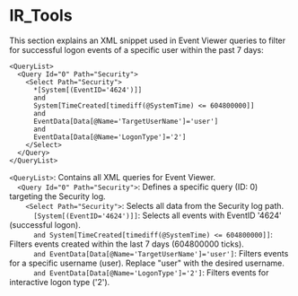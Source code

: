 
# IR_Tools

This section explains an XML snippet used in Event Viewer queries to filter for successful logon events of a specific user within the past 7 days:

```
<QueryList>
  <Query Id="0" Path="Security">
    <Select Path="Security">
      *[System[(EventID='4624')]]
      and
      System[TimeCreated[timediff(@SystemTime) <= 604800000]]
      and
      EventData[Data[@Name='TargetUserName']='user']
      and
      EventData[Data[@Name='LogonType']='2']
    </Select>
  </Query>
</QueryList>

```

```<QueryList>```:  Contains all XML queries for Event Viewer. <br/>
```  <Query Id="0" Path="Security">```: Defines a specific query (ID: 0) targeting the Security log. <br/>
```    <Select Path="Security">```: Selects all data from the Security log path. <br/>
```      [System[(EventID='4624')]]```: Selects all events with EventID '4624' (successful logon). <br/>
```      and System[TimeCreated[timediff(@SystemTime) <= 604800000]]```: Filters events created within the last 7 days (604800000 ticks). <br/>
```      and EventData[Data[@Name='TargetUserName']='user']```: Filters events for a specific username (user). Replace "user" with the desired username. <br/>
```      and EventData[Data[@Name='LogonType']='2']```: Filters events for interactive logon type ('2'). <br/>
